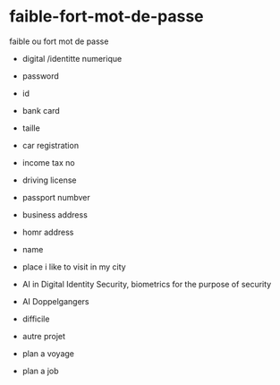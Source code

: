 # faible-fort-mot-de-passe
faible ou fort mot de passe
- digital /identitte numerique
- password
- id
- bank card
- taille
- car registration
- income tax no
- driving license
- passport numbver
- business address
- homr address
- name



- place i like to visit in my city
- AI in Digital Identity Security, biometrics for the purpose of security
- AI Doppelgangers
- difficile
- autre projet
- plan a voyage
- plan a job
